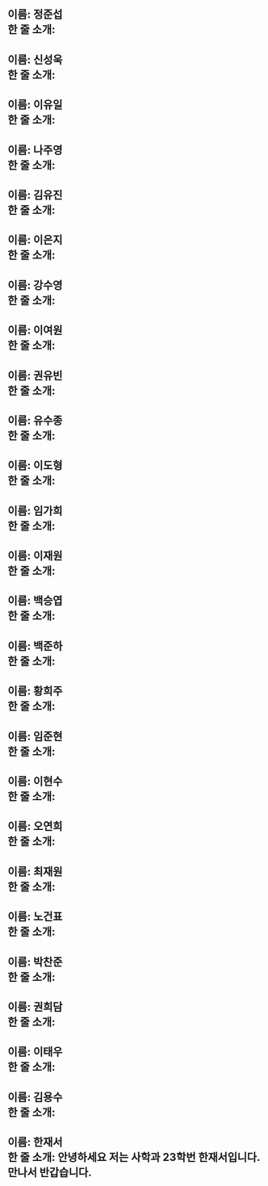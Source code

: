 이름: 정준섭 <br>
한 줄 소개:
---
이름: 신성욱 <br>
한 줄 소개:
---
이름: 이유일 <br>
한 줄 소개:
---
이름: 나주영 <br>
한 줄 소개:
---
이름: 김유진 <br>
한 줄 소개:
---
이름: 이은지 <br>
한 줄 소개:
---
이름: 강수영 <br>
한 줄 소개:
---
이름: 이여원 <br>
한 줄 소개:
---
이름: 권유빈 <br>
한 줄 소개:
---
이름: 유수종 <br>
한 줄 소개:
---
이름: 이도형 <br>
한 줄 소개:
---
이름: 임가희 <br>
한 줄 소개:
---
이름: 이재원 <br>
한 줄 소개:
--
이름: 백승엽 <br>
한 줄 소개:
---
이름: 백준하 <br>
한 줄 소개:
--- 
이름: 황희주 <br>
한 줄 소개:
---
이름: 임준현 <br>
한 줄 소개:
---
이름: 이현수 <br>
한 줄 소개:
---
이름: 오연희 <br>
한 줄 소개:
---
이름: 최재원 <br>
한 줄 소개:
---
이름: 노건표 <br>
한 줄 소개:
---
이름: 박찬준 <br>
한 줄 소개:
---
이름: 권희담 <br>
한 줄 소개:
---
이름: 이태우 <br>
한 줄 소개:
---
이름: 김용수 <br>
한 줄 소개:
---
이름: 한재서 <br>
한 줄 소개: 안녕하세요 저는 사학과 23학번 한재서입니다. 만나서 반갑습니다.
---